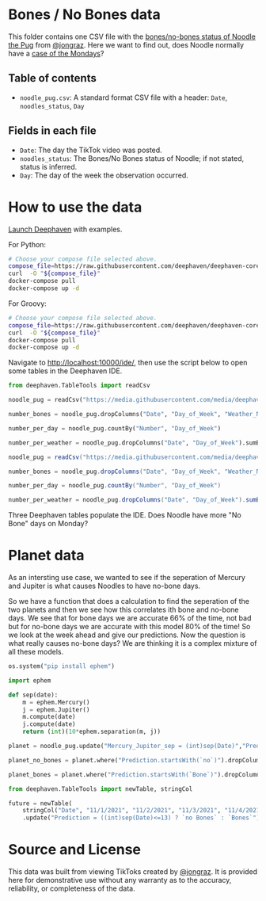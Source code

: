 # Bones / No Bones data

This folder contains one CSV file with the [bones/no-bones status of Noodle the Pug](https://www.tiktok.com/@jongraz/video/7022251358833118469?refer=embed&is_copy_url=1&is_from_webapp=v1) from [@jongraz](https://www.tiktok.com/@jongraz?refer=embed).
Here we want to find out, does Noodle normally have a [case of the Mondays](https://www.youtube.com/watch?v=2AB9zPfXqQQ)?

## Table of contents

- `noodle_pug.csv`: A standard format CSV file with a header: `Date`, `noodles_status`, `Day`

## Fields in each file

- `Date`: The day the TikTok video was posted.
- `noodles_status`: The Bones/No Bones status of Noodle; if not stated, status is inferred.
- `Day`: The day of the week the observation occurred.


# How to use the data

[Launch Deephaven](https://deephaven.io/core/docs/tutorials/quickstart/) with examples.


For Python:

```bash
# Choose your compose file selected above.
compose_file=https://raw.githubusercontent.com/deephaven/deephaven-core/main/containers/python-examples/docker-compose.yml
curl  -O "${compose_file}"
docker-compose pull
docker-compose up -d
```

For Groovy:

```bash
# Choose your compose file selected above.
compose_file=https://raw.githubusercontent.com/deephaven/deephaven-core/main/containers/groovy-examples/docker-compose.yml
curl  -O "${compose_file}"
docker-compose pull
docker-compose up -d
```


Navigate to [http://localhost:10000/ide/](http://localhost:10000/ide/), then use the script below to open some tables in the Deephaven IDE.

```python
from deephaven.TableTools import readCsv

noodle_pug = readCsv("https://media.githubusercontent.com/media/deephaven/examples/4f15c29972ae216b5bd8077b5e3dc57351eccb27/NoodlePug/noodle_pug.csv")

number_bones = noodle_pug.dropColumns("Date", "Day_of_Week", "Weather_NYC").sumBy()

number_per_day = noodle_pug.countBy("Number", "Day_of_Week")

number_per_weather = noodle_pug.dropColumns("Date", "Day_of_Week").sumBy("Weather_NYC")
```


```groovy
noodle_pug = readCsv("https://media.githubusercontent.com/media/deephaven/examples/4f15c29972ae216b5bd8077b5e3dc57351eccb27/NoodlePug/noodle_pug.csv")

number_bones = noodle_pug.dropColumns("Date", "Day_of_Week", "Weather_NYC").sumBy()

number_per_day = noodle_pug.countBy("Number", "Day_of_Week")

number_per_weather = noodle_pug.dropColumns("Date", "Day_of_Week").sumBy("Weather_NYC")
```


Three Deephaven tables populate the IDE. Does Noodle have more "No Bone" days on Monday?


# Planet data

As an intersting use case, we wanted to see if the seperation of Mercury and Jupiter is what causes Noodles to have no-bone days.

So we have a function that does a calculation to find the seperation of the two planets and then we see how this correlates ith bone and no-bone days.  We see that for  bone days we are accurate 66% of the time, not bad but for no-bone days we are accurate with this model 80% of the time! So we look at the week ahead and give our predictions. Now the question is what really causes no-bone days? We are thinking it is a complex mixture of all these models.

```python
os.system("pip install ephem")

import ephem

def sep(date):
    m = ephem.Mercury()
    j = ephem.Jupiter()
    m.compute(date)
    j.compute(date)
    return (int)(10*ephem.separation(m, j))

planet = noodle_pug.update("Mercury_Jupiter_sep = (int)sep(Date)","Prediction = (Mercury_Jupiter_sep <= 13) ? `no Bones` : `Bones`")

planet_no_bones = planet.where("Prediction.startsWith(`no`)").dropColumns("Date", "Day_of_Week", "Weather_NYC","Mercury_Jupiter_sep", "Prediction").sumBy()

planet_bones = planet.where("Prediction.startsWith(`Bone`)").dropColumns("Date", "Day_of_Week", "Weather_NYC","Mercury_Jupiter_sep", "Prediction").sumBy()

from deephaven.TableTools import newTable, stringCol

future = newTable(
    stringCol("Date", "11/1/2021", "11/2/2021", "11/3/2021", "11/4/2021", "11/5/2021"))\
    .update("Prediction = ((int)sep(Date)<=13) ? `no Bones` : `Bones`")
```

# Source and License

This data was built from viewing TikToks created by [@jongraz](https://www.tiktok.com/@jongraz?refer=embed).  It is provided here for demonstrative use without any warranty as to the accuracy, reliability, or completeness of the data.
